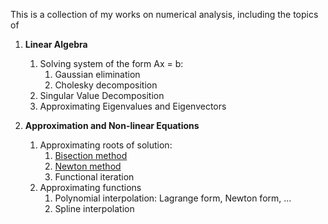 This is a collection of my works on numerical analysis, including the topics of

1. __Linear Algebra__
    1. Solving system of the form Ax = b:
        1. Gaussian elimination
        2. Cholesky decomposition
    2. Singular Value Decomposition
    3. Approximating Eigenvalues and Eigenvectors

2. __Approximation and Non-linear Equations__
    1. Approximating roots of solution:
        1. [Bisection method](https://github.com/thn003/optimization_num_analysis/blob/master/Numerical%20Analysis/Bisection%20Algorithm.ipynb)
        2. [Newton method](https://github.com/thn003/optimization_num_analysis/blob/master/Numerical%20Analysis/Newton%20Method%20-%20Implicit%20function.ipynb)
        3. Functional iteration
    2. Approximating functions
        1. Polynomial interpolation: Lagrange form, Newton form, ...
        2. Spline interpolation


